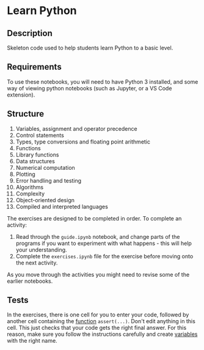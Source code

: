 # Learn Python

## Description

Skeleton code used to help students learn Python to a basic level.

## Requirements

To use these notebooks, you will need to have Python 3 installed, and some way of viewing python notebooks (such as Jupyter, or a VS Code extension).

## Structure

1. Variables, assignment and operator precedence
2. Control statements
3. Types, type conversions and floating point arithmetic
4. Functions
5. Library functions
6. Data structures
7. Numerical computation
8. Plotting
9. Error handling and testing
10. Algorithms
11. Complexity
12. Object-oriented design
13. Compiled and interpreted languages

The exercises are designed to be completed in order. To complete an activity:

1. Read through the ```guide.ipynb``` notebook, and change parts of the programs if you want to experiment with what happens - this will help your understanding.
2. Complete the ```exercises.ipynb``` file for the exercise before moving onto the next activity.

As you move through the activities you might need to revise some of the earlier notebooks.

## Tests

In the exercises, there is one cell for you to enter your code, followed by another cell containing the [function](exercise4\guide.ipynb) ```assert(...)```. Don't edit anything in this cell. This just checks that your code gets the right final answer. For this reason, make sure you follow the instructions carefully and create [variables](exercise1\guide.ipynb) with the right name.